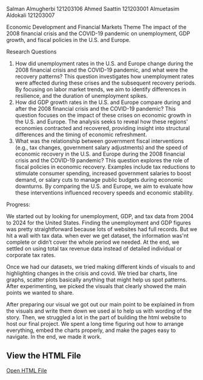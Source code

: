 Salman Almugherbi
121203106
Ahmed Saattin 
121203001
Almuetasim Aldokali
121203007

Economic Development and Financial Markets
Theme
The impact of the 2008 financial crisis and the COVID-19 pandemic on unemployment, GDP growth, and fiscal policies in the U.S. and Europe.

Research Questions
1.	How did unemployment rates in the U.S. and Europe change during the 2008 financial crisis and the COVID-19 pandemic, and what were the recovery patterns?
This question investigates how unemployment rates were affected during these crises and the subsequent recovery periods. By focusing on labor market trends, we aim to identify differences in resilience, and the duration of unemployment spikes.
2.	How did GDP growth rates in the U.S. and Europe compare during and after the 2008 financial crisis and the COVID-19 pandemic?
This question focuses on the impact of these crises on economic growth in the U.S. and Europe. The analysis seeks to reveal how these regions' economies contracted and recovered, providing insight into structural differences and the timing of economic refreshment.
3.	What was the relationship between government fiscal interventions (e.g., tax changes, government salary adjustments) and the speed of economic recovery in the U.S. and Europe during the 2008 financial crisis and the COVID-19 pandemic?
This question explores the role of fiscal policies in economic recovery. Examples include tax reductions to stimulate consumer spending, increased government salaries to boost demand, or salary cuts to manage public budgets during economic downturns. By comparing the U.S. and Europe, we aim to evaluate how these interventions influenced recovery speeds and economic stability.

Progress:

We started out by looking for unemployment, GDP, and tax data from 2004 to 2024 for the United States. Finding the unemployment and GDP figures was pretty straightforward because lots of websites had full records. But we hit a wall with tax data. when ever we get dataset, the information was'nt complete or didn’t cover the whole period we needed. At the end, we settled on using total tax revenue data instead of detailed individual or corporate tax rates.

Once we had our datasets, we tried making different kinds of visuals to and highlighting changes in the crisis and covid. We tried bar charts, line graphs, scatter plots basically anything that might help us spot patterns. After experimenting, we picked the visuals that clearly showed the main points we wanted to share.

After preparing our visual we got out our main point to be explained in from the visuals and write them down we used ai to help us with wording of the story.  Then, we struggled a lot in the part of building the html website to host our final project. We spent a long time figuring out how to arrange everything, embed the charts properly, and make the pages easy to navigate. In the end, we made it work.







   ## View the HTML File
[Open HTML File](https://github.com/saadettin/ie421-2024-2025-termproject-lazypandas/blob/main/index.html)

